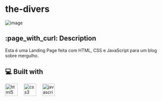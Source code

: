 # the-divers
![image](https://github.com/samaracaldas/divers/assets/92318337/810ae3f2-009c-4381-8b07-bc5fc097fda2)

<h2>:page_with_curl: Description</h2>
<p id="description">Esta é uma Landing Page feita com HTML, CSS e JavaScript para um blog sobre mergulho.</p>

<h2>💻 Built with</h2>

<div align="left">
  <img src="https://cdn.jsdelivr.net/gh/devicons/devicon/icons/html5/html5-plain.svg" height="40" alt="html5 logo"  />
  <img width="12" />
  <img src="https://cdn.jsdelivr.net/gh/devicons/devicon/icons/css3/css3-plain.svg" height="40" alt="css3 logo"  />
  <img width="12" />
  <img src="https://cdn.jsdelivr.net/gh/devicons/devicon/icons/javascript/javascript-original.svg" height="40" alt="javascript logo"  />
  <img width="12" /> 
</div>

